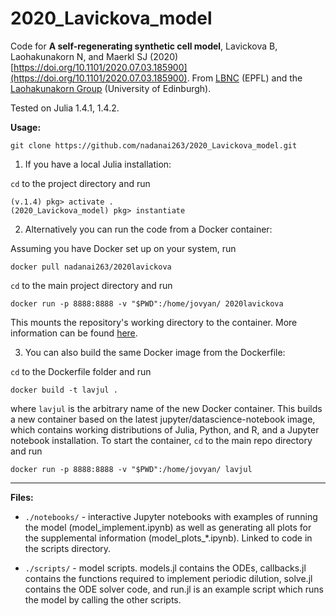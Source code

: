 # 2020_Lavickova_model
Code for **A self-regenerating synthetic cell model**, Lavickova B, Laohakunakorn N, and Maerkl SJ (2020) [https://doi.org/10.1101/2020.07.03.185900](https://doi.org/10.1101/2020.07.03.185900). From [LBNC](http://lbnc.epfl.ch/) (EPFL) and the [Laohakunakorn Group](http://laohakunakorn.bio.ed.ac.uk) (University of Edinburgh).

Tested on Julia 1.4.1, 1.4.2. 

**Usage:**

	git clone https://github.com/nadanai263/2020_Lavickova_model.git
1. If you have a local Julia installation: 

```cd``` to the project directory and run

	(v.1.4) pkg> activate .
	(2020_Lavickova_model) pkg> instantiate

2. Alternatively you can run the code from a Docker container:

Assuming you have Docker set up on your system, run

	docker pull nadanai263/2020lavickova

```cd``` to the main project directory and run

	docker run -p 8888:8888 -v "$PWD":/home/jovyan/ 2020lavickova
This mounts the repository's working directory to the container. More information can be found [here](https://jupyter-docker-stacks.readthedocs.io/en/latest/index.html).

3. You can also build the same Docker image from the Dockerfile: 

```cd``` to the Dockerfile folder and run

	docker build -t lavjul .
where ```lavjul``` is the arbitrary name of the new Docker container. This builds a new container based on the latest jupyter/datascience-notebook image, which contains working distributions of Julia, Python, and R, and a Jupyter notebook installation. To start the container, ```cd``` to the main repo directory and run

	docker run -p 8888:8888 -v "$PWD":/home/jovyan/ lavjul

---

**Files:**

* ```./notebooks/``` - interactive Jupyter notebooks with examples of running the model (model_implement.ipynb) as well as generating all plots for the supplemental information (model_plots_*.ipynb). Linked to code in the scripts directory.

* ```./scripts/``` - model scripts. models.jl contains the ODEs, callbacks.jl contains the functions required to implement periodic dilution, solve.jl contains the ODE solver code, and run.jl is an example script which runs the model by calling the other scripts. 
